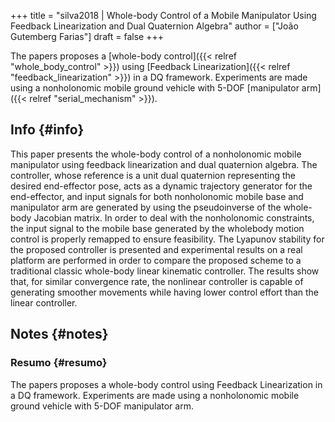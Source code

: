 +++
title = "silva2018 | Whole-body Control of a Mobile Manipulator Using Feedback Linearization and Dual Quaternion Algebra"
author = ["João Gutemberg Farias"]
draft = false
+++

The papers proposes a [whole-body control]({{< relref "whole_body_control" >}}) using [Feedback Linearization]({{< relref "feedback_linearization" >}}) in a DQ framework. Experiments are made using a nonholonomic mobile ground vehicle with 5-DOF [manipulator arm]({{< relref "serial_mechanism" >}}).


## Info {#info}

This paper presents the whole-body control of a nonholonomic mobile manipulator using feedback linearization and dual quaternion algebra. The controller, whose reference is a unit dual quaternion representing the desired end-effector pose, acts as a dynamic trajectory generator for the end-effector, and input signals for both nonholonomic mobile base and manipulator arm are generated by using the pseudoinverse of the whole-body Jacobian matrix. In order to deal with the nonholonomic constraints, the input signal to the mobile base generated by the wholebody motion control is properly remapped to ensure feasibility. The Lyapunov stability for the proposed controller is presented and experimental results on a real platform are performed in order to compare the proposed scheme to a traditional classic whole-body linear kinematic controller. The results show that, for similar convergence rate, the nonlinear controller is capable of generating smoother movements while having lower control effort than the linear controller.


## Notes {#notes}


### Resumo {#resumo}

The papers proposes a whole-body control using Feedback Linearization in a DQ framework. Experiments are made using a nonholonomic mobile ground vehicle with 5-DOF manipulator arm.
